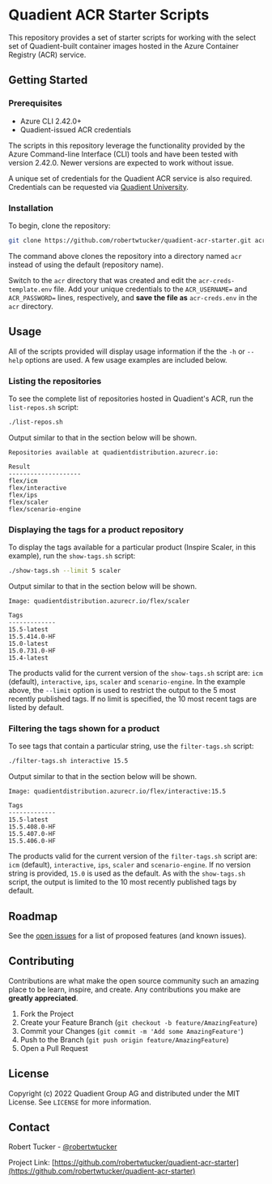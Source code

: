 # Quadient ACR Starter Scripts

This repository provides a set of starter scripts for working with the select set of Quadient-built container images hosted in the Azure Container Registry (ACR) service.

## Getting Started

### Prerequisites

* Azure CLI 2.42.0+
* Quadient-issued ACR credentials

The scripts in this repository leverage the functionality provided by the Azure Command-line Interface (CLI) tools and have been tested with version 2.42.0. Newer versions are expected to work without issue.

A unique set of credentials for the Quadient ACR service is also required. Credentials can be requested via [Quadient University](https://university.quadient.com/group/site/product-installers?p_p_id=com_quadient_university_installers_display_portlet&p_p_lifecycle=0&p_p_state=normal&p_p_mode=view&_com_quadient_university_installers_display_portlet_cur2=1&_com_quadient_university_installers_display_portlet_delta2=20&_com_quadient_university_installers_display_portlet_orderByCol=created-date&_com_quadient_university_installers_display_portlet_orderByType=desc&_com_quadient_university_installers_display_portlet_navigationBar=container-registry).

### Installation

To begin, clone the repository:

``` bash
git clone https://github.com/robertwtucker/quadient-acr-starter.git acr
```

The command above clones the repository into a directory named `acr` instead of using the default (repository name).

Switch to the `acr` directory that was created and edit the `acr-creds-template.env` file. Add your unique credentials to the `ACR_USERNAME=` and `ACR_PASSWORD=` lines, respectively, and **save the file as** `acr-creds.env` in the `acr` directory.

## Usage

All of the scripts provided will display usage information if the the `-h` or `--help` options are used. A few usage examples are included below.

### Listing the repositories

To see the complete list of repositories hosted in Quadient's ACR, run the `list-repos.sh` script:

``` bash
./list-repos.sh
```

Output similar to that in the section below will be shown.

``` console
Repositories available at quadientdistribution.azurecr.io:

Result
--------------------
flex/icm
flex/interactive
flex/ips
flex/scaler
flex/scenario-engine
```

### Displaying the tags for a product repository

To display the tags available for a particular product (Inspire Scaler, in this example), run the `show-tags.sh` script:

``` bash
./show-tags.sh --limit 5 scaler
```

Output similar to that in the section below will be shown.

``` console
Image: quadientdistribution.azurecr.io/flex/scaler

Tags
-------------
15.5-latest
15.5.414.0-HF
15.0-latest
15.0.731.0-HF
15.4-latest
```

The products valid for the current version of the `show-tags.sh` script are: `icm` (default), `interactive`, `ips`, `scaler` and `scenario-engine`. In the example above, the `--limit` option is used to restrict the output to the 5 most recently published tags. If no limit is specified, the 10 most recent tags are listed by default.

### Filtering the tags shown for a product

To see tags that contain a particular string, use the `filter-tags.sh` script:

``` bash
./filter-tags.sh interactive 15.5
```

Output similar to that in the section below will be shown.

``` console
Image: quadientdistribution.azurecr.io/flex/interactive:15.5

Tags
-------------
15.5-latest
15.5.408.0-HF
15.5.407.0-HF
15.5.406.0-HF
```

The products valid for the current version of the `filter-tags.sh` script are: `icm` (default), `interactive`, `ips`, `scaler` and `scenario-engine`. If no version string is provided, `15.0` is used as the default. As with the `show-tags.sh` script, the output is limited to the 10 most recently published tags by default.

## Roadmap

See the [open issues](https://github.com/robertwtucker/quadient-acr-starter/issues) for a list of proposed features (and known issues).

## Contributing

Contributions are what make the open source community such an amazing place to be learn, inspire, and create. Any contributions you make are **greatly appreciated**.

1. Fork the Project
2. Create your Feature Branch (`git checkout -b feature/AmazingFeature`)
3. Commit your Changes (`git commit -m 'Add some AmazingFeature'`)
4. Push to the Branch (`git push origin feature/AmazingFeature`)
5. Open a Pull Request

## License

Copyright (c) 2022 Quadient Group AG and distributed under the MIT License. See `LICENSE` for more information.

## Contact

Robert Tucker - [@robertwtucker](https://twitter.com/robertwtucker)

Project Link: [https://github.com/robertwtucker/quadient-acr-starter](https://github.com/robertwtucker/quadient-acr-starter)
